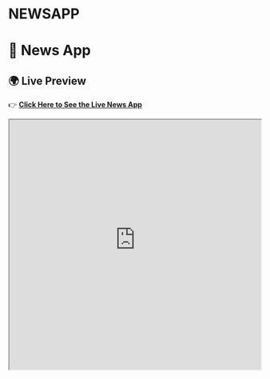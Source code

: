 # NEWSAPP
# 📰 News App

## 🌍 Live Preview  
👉 **[Click Here to See the Live News App](https://krishnavenibhattu.github.io/NEWSAPP/)**  

<iframe src="https://krishnavenibhattu.github.io/NEWSAPP/" width="100%" height="500px"></iframe>
